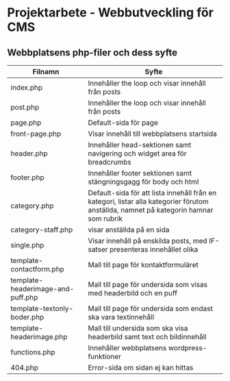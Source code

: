 # Projektarbete - Webbutveckling för CMS

## Webbplatsens php-filer och dess syfte


| Filnamn       | Syfte       | 
| ------------- | -------------   | 
| index.php           | Innehåller the loop och visar innehåll från posts  |
| post.php           | Innehåller the loop och visar innehåll från posts  |
| page.php           | Default-sida för page  | 
| front-page.php |  Visar innehåll till webbplatsens startsida            |
| header.php          | Innehåller head-sektionen samt navigering och widget area för breadcrumbs   | 
| footer.php           | Innehåller footer sektionen samt stängningsgagg för body och html | 
| category.php        | Default-sida för att lista innehåll från en kategori, listar alla kategorier förutom anställda, namnet på kategorin hamnar som rubrik  | 
| category-staff.php           | visar anställda på en sida | 
| single.php          | Visar innehåll på enskilda posts, med IF-satser presenteras innehållet olika  | 
| template-contactform.php           | Mall till page för kontaktformuläret  | 
| template-headerimage-and-puff.php        | Mall till page för undersida som visas med headerbild och en puff  | 
| template-textonly-boder.php          | Mall till page för undersida som endast ska vara textinnehåll | 
| template-headerimage.php          | Mall till undersida som ska visa headerbild samt text och bildinnehåll  | 
| functions.php         | Innehåller webbplatsens wordpress-funktioner  | 
| 404.php         | Error-sida om sidan ej kan hittas  | 
